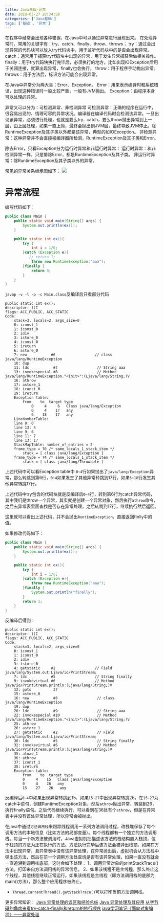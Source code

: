 ```yaml
---
title: Java基础-异常
date: 2018-03-27 20:34:58
categories: ['Java基础']
tags: ['基础', '异常']
---
```


在程序中经常会出现各种错误，在Java中可以通过异常进行展现出来。
在处理异常时，常用的关键字有：try、catch、finally、throw、throws；
try：通过会出现异常的代码块可以放入try代码块中，用于监听代码块中的是否会出现异常。
catch：通常用于捕获try代码块中出现的异常，用于发生异常捕获后做相关操作。
finally：用于try代码块执行完毕后，必须执行的地方，比如出现IOException后用于关闭连接，就算出现异常，finally也会执行。
throw：用于程序手动抛出异常。
throws：用于方法后，标识方法可能会出现异常。

在Java中异常分为两大类：Error、Exception。
Error：用来表示编译时和系统错误，出现这种错误时一般比较严重，一般有JVM抛出。
Exception：由程序本身可以处理的异常。

异常又可以分为：可检测异常、非检测异常
可检测异常：正确的程序在运行中，很容易出现的、情理可容的异常状况。编译器在编译代码时会检测该异常。一旦出现该异常，必须进行处理，也就是要么try...catch，要么throw抛出异常到上一层，由上层处理，如果一直上抛，最终会抛出到JVM层，最终导致JVM停止。除RuntimeException及其子类以外都是该异常，典型的如IOException。
非检测异常：这种异常并不会直接被编译器所检测，RuntimeException及其子类和Error。
<!-- more -->
除去Error，只看Exception分为运行时异常和非运行时异常：
运行时异常：和非检测异常一样，只是排除Error，都是RuntimeException及其子类。
非运行时异常：除RuntimeException及其子类以外的异常。

常见的异常关系继承图如下：
![](http://image.whhxz.smallstool.cn/20180328异常继承关系图.jpg)


# 异常流程
编写代码如下：
```java
public class Main {
    public static void main(String[] args) {
        System.out.println(ex());
    }

    public static int ex(){
        try {
            int i = 1/0;
        }catch (Exception e){
           // return 1;
			throw new RuntimeException("aaa");
        }finally {
            return 0;
        }
    }
}
```
`javap -v -l -p -c Main.class`反编译后只看部分代码
```javap
public static int ex();
descriptor: ()I
flags: ACC_PUBLIC, ACC_STATIC
Code:
    stack=3, locals=2, args_size=0
    0: iconst_1
    1: iconst_0
    2: idiv
    3: istore_0
    4: iconst_0
    5: ireturn
    6: astore_0
    7: new           #6                  // class java/lang/RuntimeException
    10: dup
    11: ldc           #7                  // String aaa
    13: invokespecial #8                  // Method java/lang/RuntimeException."<init>":(Ljava/lang/String;)V
    16: athrow
    17: astore_1
    18: iconst_0
    19: ireturn
    Exception table:
        from    to  target type
            0     4     6   Class java/lang/Exception
            0     4    17   any
            6    18    17   any
    LineNumberTable:
    line 8: 0
    line 13: 4
    line 9: 6
    line 11: 7
    line 13: 17
    StackMapTable: number_of_entries = 2
    frame_type = 70 /* same_locals_1_stack_item */
        stack = [ class java/lang/Exception ]
    frame_type = 74 /* same_locals_1_stack_item */
        stack = [ class java/lang/Throwable ]
```
上述代码中可以看Exception table中 `0~4`行如果抛出了`java/lang/Exception`异常，那么转跳到第6行，`0~4`如果发生了其他异常转跳到17行，如果`6~18`行发生其他异常转跳17行。

上述代码中try包含的代码块就是反编译后`0~4`行，转到第6行为catch异常代码，其中我们是throw一个异常，其实就是创建一个异常对象，然后执行`athrow`命令，之后去异常表里面查找是否存在异常处理，之后转跳到17行，继续执行然后返回。

这里就可以看出上述代码，并不会抛出`RuntimeException`，直接返回finlly中的值。

如果修改代码如下：
```java
public class Main {
    public static void main(String[] args) {
        System.out.println(ex());
    }

    public static int ex(){
        try {
            int i = 1/0;
        }catch (Exception e){
            throw new RuntimeException("aaa");
        }finally {
            System.out.println("finally");
        }
        return 1;
    }
}
```
反编译后得到：
```javap
public static int ex();
descriptor: ()I
flags: ACC_PUBLIC, ACC_STATIC
Code:
    stack=3, locals=2, args_size=0
    0: iconst_1
    1: iconst_0
    2: idiv
    3: istore_0
    4: getstatic     #2                  // Field java/lang/System.out:Ljava/io/PrintStream;
    7: ldc           #5                  // String finally
    9: invokevirtual #6                  // Method java/io/PrintStream.println:(Ljava/lang/String;)V
    12: goto          37
    15: astore_0
    16: new           #8                  // class java/lang/RuntimeException
    19: dup
    20: ldc           #9                  // String aaa
    22: invokespecial #10                 // Method java/lang/RuntimeException."<init>":(Ljava/lang/String;)V
    25: athrow
    26: astore_1
    27: getstatic     #2                  // Field java/lang/System.out:Ljava/io/PrintStream;
    30: ldc           #5                  // String finally
    32: invokevirtual #6                  // Method java/io/PrintStream.println:(Ljava/lang/String;)V
    35: aload_1
    36: athrow
    37: iconst_1
    38: ireturn
    Exception table:
        from    to  target type
        0     4    15   Class java/lang/Exception
        0     4    26   any
        15    27    26   any
```
反编译后`0~4`中如果出现异常转跳到15，如果`15~27`中出现异常转跳26，在`15~27`为catch中语句，创建RuntimeException对象，然后`athrow`抛出异常，转跳到26，执行finally语句。之后代码继续执行，可以看到在36处有个`athrow`，但是在异常表中并没有该处异常处理，所以异常会被抛出。

在java中通过`方法调用栈`来跟踪线程调用一系列方法调用过程，改栈堆保存了每个调用方法的本地信息（比如方法的局部变量）。每个线程都有一个独立的方法调用栈。每当一个新方法被调用时，Java虚拟机把描述该方法的栈结构置入栈顶，位于栈顶的方法为正在执行的方法。方法执行完毕后该方法会被弹出栈顶。如果在方法中出现异常，且异常表中没有该异常处理，在异常抛出后，虚拟机会从方法栈中弹出该方法，然后在前一个调用方法处查询是否有该异常处理，如果一直没有就会一直追溯到调用栈底部，这时会如下处理：
1、调用异常对象的printStackTrace()方法，打印来自方法调用栈的异常信息。
2、如果该线程不是主线程，那么终止这个线程，其他线程继续正常运行。如果该线程是主线程（即方法调用栈的底部为main()方法），那么整个应用程序被终止。

* `Thread.currentThread().getStackTrace()`可以打印当前方法调用栈。


更多异常知识：
[Java 异常处理的误区和经验总结](https://www.ibm.com/developerworks/cn/java/j-lo-exception-misdirection/)
[Java 异常处理及其应用](https://www.ibm.com/developerworks/cn/java/j-lo-exception/index.html)
[从字节码的角度来看try-catch-finally和return的执行顺序](https://blog.csdn.net/u010412719/article/details/50043865)
[java学习笔记《面向对象编程》——异常处理](https://blog.csdn.net/dnxyhwx/article/details/6975087)
